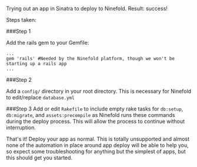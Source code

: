 Trying out an app in Sinatra to deploy to Ninefold. Result: success!

Steps taken:

###Step 1

Add the rails gem to your Gemfile:

```
...
gem 'rails' #Needed by the Ninefold platform, though we won't be starting up a rails app
...
```
###Step 2

Add a ```config/``` directory in your root directory. This is necessary for Ninefold to edit/replace ```database.yml```

###Step 3
Add or edit ```Rakefile``` to include empty rake tasks for
```db:setup```,
```db:migrate```,
 and
```assets:precompile``` as Ninefold runs these commands during the deploy process.  This will allow the process to continue without interruption.

That's it! Deploy your app as normal.  This is totally unsupported and almost none of the automation in place around app deploy will be able to help you, so expect some troubleshooting for anything but the simplest of apps, but this should get you started. 
